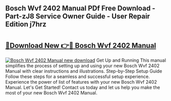 ## Bosch Wvf 2402 Manual PDf Free Download - Part-zJ8 Service Owner Guide - User Repair Edition j7hrz

# <h2><a href="http://cf28134.oget.top/?id=Bosch+Wvf+2402+Manual">🔗Download New 👉🔴 Bosch Wvf 2402 Manual</a></h2>

[![Bosch Wvf 2402 Manual new download](https://i.imgur.com/5g1atiW.png)](http://cf28134.oget.top/?id=Bosch+Wvf+2402+Manual)
Get Up and Running This manual simplifies the process of setting up and using your new Bosch Wvf 2402 Manual with clear instructions and illustrations. Step-by-Step Setup Guide Follow these steps for a seamless and successful setup experience. Experience the power of list of features with your new Bosch Wvf 2402 Manual. Let's Get Started! Contact us today and let us help you make the most of your new Bosch Wvf 2402 Manual.
